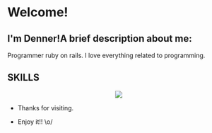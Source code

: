  
# Welcome!
 
## I'm Denner!A brief description about me:
 
Programmer ruby on rails.
I love everything related to programming. 
## SKILLS 
<p align="center">
  <a href="https://skillicons.dev">
    <img src="https://skillicons.dev/icons?i=git,linux,postgres,rails,ruby,html,css,vscode" />
  </a>
</p>
 
- Thanks for visiting. 
 
- Enjoy it!! \o/
